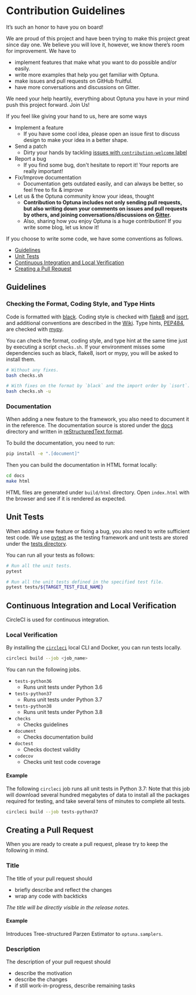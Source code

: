 # Contribution Guidelines

It’s such an honor to have you on board!

We are proud of this project and have been trying to make this project great since day one.
We believe you will love it, however, we know there’s room for improvement.
We have to
- implement features that make what you want to do possible and/or easily.
- write more examples that help you get familiar with Optuna.
- make issues and pull requests on GitHub fruitful.
- have more conversations and discussions on Gitter.

We need your help heartily, everything about Optuna you have in your mind push this project forward.
Join Us!

If you feel like giving your hand to us, here are some ways
- Implement a feature
    - If you have some cool idea, please open an issue first to discuss design to make your idea in a better shape.
- Send a patch
    - Dirty your hands by tackling [issues with `contribution-welcome` label](https://github.com/optuna/optuna/issues?q=is%3Aissue+is%3Aopen+label%3Acontribution-welcome)
- Report a bug
    - If you find some bug, don't hesitate to report it! Your reports are really important!
- Fix/Improve documentation
    - Documentation gets outdated easily, and can always be better, so feel free to fix & improve
- Let us & the Optuna community know your ideas, thought
    - __Contribution to Optuna includes not only sending pull requests, but also writing down your comments on issues and pull requests by others, and joining conversations/discussions on [Gitter](https://gitter.im/optuna/optuna).__
    - Also, sharing how you enjoy Optuna is a huge contribution! If you write some blog, let us know it!

If you choose to write some code, we have some conventions as follows.

- [Guidelines](#guidelines)
- [Unit Tests](#unit-tests)
- [Continuous Integration and Local Verification](#continuous-integration-and-local-verification)
- [Creating a Pull Request](#creating-a-pull-request)

## Guidelines

### Checking the Format, Coding Style, and Type Hints

Code is formatted with [black](https://github.com/psf/black).
Coding style is checked with [flake8](http://flake8.pycqa.org) and [isort](https://pycqa.github.io/isort/),
and additional conventions are described in the [Wiki](https://github.com/optuna/optuna/wiki/Coding-Style-Conventions).
Type hints, [PEP484](https://www.python.org/dev/peps/pep-0484/), are checked with [mypy](http://mypy-lang.org/).

You can check the format, coding style, and type hint at the same time just by executing a script `checks.sh`.
If your environment misses some dependencies such as black, flake8, isort or mypy, 
you will be asked to install them.

```bash
# Without any fixes.
bash checks.sh

# With fixes on the format by `black` and the import order by `isort`.
bash checks.sh -u
```

### Documentation

When adding a new feature to the framework, you also need to document it in the reference.
The documentation source is stored under the [docs](./docs) directory and written in [reStructuredText format](http://www.sphinx-doc.org/en/master/usage/restructuredtext/index.html).

To build the documentation, you need to run:

```bash
pip install -e ".[document]"
```

Then you can build the documentation in HTML format locally:

```bash
cd docs
make html
```

HTML files are generated under `build/html` directory. Open `index.html` with the browser and see
if it is rendered as expected.

## Unit Tests

When adding a new feature or fixing a bug, you also need to write sufficient test code.
We use [pytest](https://pytest.org/) as the testing framework and
unit tests are stored under the [tests directory](./tests).

You can run all your tests as follows:

```bash
# Run all the unit tests.
pytest

# Run all the unit tests defined in the specified test file.
pytest tests/${TARGET_TEST_FILE_NAME}
```

## Continuous Integration and Local Verification

CircleCI is used for continuous integration.

### Local Verification

By installing the [`circleci`](https://circleci.com/docs/2.0/local-cli/) local CLI and Docker, you can run tests locally.

```bash
circleci build --job <job_name>
```

You can run the following jobs.

- `tests-python36`
  - Runs unit tests under Python 3.6
- `tests-python37`
  - Runs unit tests under Python 3.7
- `tests-python38`
  - Runs unit tests under Python 3.8
- `checks`
  - Checks guidelines
- `document`
  - Checks documentation build
- `doctest`
  - Checks doctest validity
- `codecov`
  - Checks unit test code coverage

#### Example

The following `circleci` job runs all unit tests in Python 3.7:
Note that this job will download several hundred megabytes of data to install all the packages required for testing, and take several tens of minutes to complete all tests.

```bash
circleci build --job tests-python37
```

## Creating a Pull Request

When you are ready to create a pull request, please try to keep the following in mind.

### Title

The title of your pull request should

- briefly describe and reflect the changes
- wrap any code with backticks

*The title will be directly visible in the release notes.*

#### Example

Introduces Tree-structured Parzen Estimator to `optuna.samplers`.

### Description

The description of your pull request should

- describe the motivation
- describe the changes
- if still work-in-progress, describe remaining tasks
